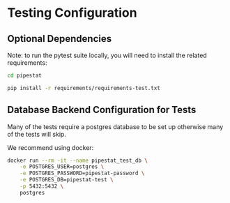 # Testing Configuration

##  Optional Dependencies

Note: to run the pytest suite locally, you will need to install the related requirements:

```bash
cd pipestat

pip install -r requirements/requirements-test.txt

```

## Database Backend Configuration for Tests

Many of the tests require a postgres database to be set up otherwise many of the tests will skip.

We recommend using docker:
```bash
docker run --rm -it --name pipestat_test_db \
    -e POSTGRES_USER=postgres \
    -e POSTGRES_PASSWORD=pipestat-password \
    -e POSTGRES_DB=pipestat-test \
    -p 5432:5432 \
    postgres
```